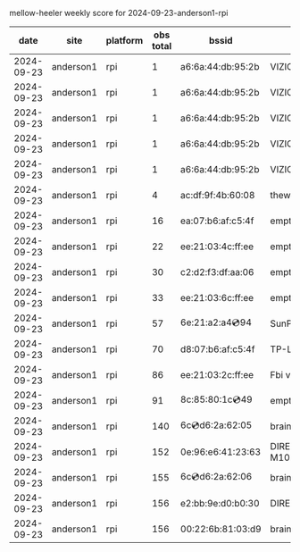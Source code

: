 mellow-heeler weekly score for 2024-09-23-anderson1-rpi

|date|site|platform|obs total|bssid|ssid|
|--|--|--|--|--|--|
|2024-09-23|anderson1|rpi|1|a6:6a:44:db:95:2b|VIZIOCastAudio4622|
|2024-09-23|anderson1|rpi|1|a6:6a:44:db:95:2b|VIZIOCastAudio3564|
|2024-09-23|anderson1|rpi|1|a6:6a:44:db:95:2b|VIZIOCastAudio6734|
|2024-09-23|anderson1|rpi|1|a6:6a:44:db:95:2b|VIZIOCastAudio6884|
|2024-09-23|anderson1|rpi|1|a6:6a:44:db:95:2b|VIZIOCastAudio2813|
|2024-09-23|anderson1|rpi|4|ac:df:9f:4b:60:08|theweef|
|2024-09-23|anderson1|rpi|16|ea:07:b6:af:c5:4f|empty_ssid|
|2024-09-23|anderson1|rpi|22|ee:21:03:4c:ff:ee|empty_ssid|
|2024-09-23|anderson1|rpi|30|c2:d2:f3:df:aa:06|empty_ssid|
|2024-09-23|anderson1|rpi|33|ee:21:03:6c:ff:ee|empty_ssid|
|2024-09-23|anderson1|rpi|57|6e:21:a2:a4:cd:94|SunPower21450|
|2024-09-23|anderson1|rpi|70|d8:07:b6:af:c5:4f|TP-Link_C54F|
|2024-09-23|anderson1|rpi|86|ee:21:03:2c:ff:ee|Fbi van 13|
|2024-09-23|anderson1|rpi|91|8c:85:80:1c:cd:49|empty_ssid|
|2024-09-23|anderson1|rpi|140|6c:cd:d6:2a:62:05|braingang2_5GEXT|
|2024-09-23|anderson1|rpi|152|0e:96:e6:41:23:63|DIRECT-63-HP M102 LaserJet|
|2024-09-23|anderson1|rpi|155|6c:cd:d6:2a:62:06|braingang2_2GEXT|
|2024-09-23|anderson1|rpi|156|e2:bb:9e:d0:b0:30|DIRECT-9ED03030|
|2024-09-23|anderson1|rpi|156|00:22:6b:81:03:d9|braingang2|
